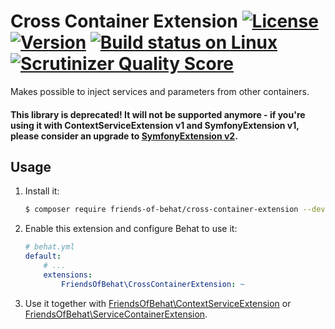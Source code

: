 # Cross Container Extension [![License](https://img.shields.io/packagist/l/friends-of-behat/cross-container-extension.svg)](https://packagist.org/packages/friends-of-behat/cross-container-extension) [![Version](https://img.shields.io/packagist/v/friends-of-behat/cross-container-extension.svg)](https://packagist.org/packages/friends-of-behat/cross-container-extension) [![Build status on Linux](https://img.shields.io/travis/FriendsOfBehat/CrossContainerExtension/master.svg)](http://travis-ci.org/FriendsOfBehat/CrossContainerExtension) [![Scrutinizer Quality Score](https://img.shields.io/scrutinizer/g/FriendsOfBehat/CrossContainerExtension.svg)](https://scrutinizer-ci.com/g/FriendsOfBehat/CrossContainerExtension/)

Makes possible to inject services and parameters from other containers.


#### This library is deprecated! It will not be supported anymore - if you're using it with ContextServiceExtension v1 and SymfonyExtension v1, please consider an upgrade to [SymfonyExtension v2](https://github.com/FriendsOfBehat/SymfonyExtension).

## Usage

1. Install it:
    
    ```bash
    $ composer require friends-of-behat/cross-container-extension --dev
    ```

2. Enable this extension and configure Behat to use it:
    
    ```yaml
    # behat.yml
    default:
        # ...
        extensions:
            FriendsOfBehat\CrossContainerExtension: ~
    ```

3. Use it together with [FriendsOfBehat\ContextServiceExtension](https://github.com/FriendsOfBehat/ContextServiceExtension) or [FriendsOfBehat\ServiceContainerExtension](https://github.com/FriendsOfBehat/ServiceContainerExtension).
